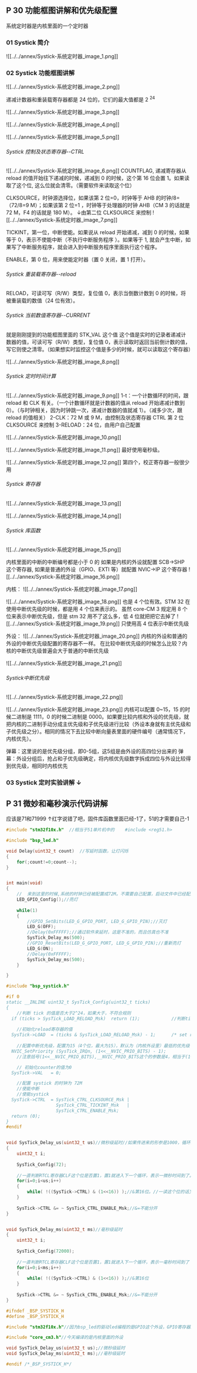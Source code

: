 
## P 30 功能框图讲解和优先级配置
系统定时器是内核里面的一个定时器
### 01 Systick 简介

![[../../annex/Systick-系统定时器_image_1.png]]

### 02 Systick 功能框图讲解

![[../../annex/Systick-系统定时器_image_2.png]]

递减计数器和重装载寄存器都是 24 位的，它们的最大值都是 2 <sup>24</sup>

![[../../annex/Systick-系统定时器_image_3.png]]

![[../../annex/Systick-系统定时器_image_4.png]]

![[../../annex/Systick-系统定时器_image_5.png]]


###### Systick 控制及状态寄存器--CTRL
![[../../annex/Systick-系统定时器_image_6.png]]
COUNTFLAG, 递减寄存器从 reload 的值开始往下递减的时候，递减到 0 的时候，这个第 16 位会置 1。如果读取了这个位, 这么位就会清零。（需要软件来读取这个位）

CLKSOURCE，时钟源选择位，如果该第 2 位=0，时钟等于 AHB 的时钟/8=（72/8=9 M）；如果该第 2 位=1 ，时钟等于处理器的时钟 AHB（CM 3 的话就是72 M，F4 的话就是 180 M）。
↓由第二位 CLKSOURCE 来控制
![[../../annex/Systick-系统定时器_image_7.png]]

TICKINT，第一位，中断使能。如果说从 reload 开始递减，减到 0 的时候，如果等于 0，表示不使能中断（不执行中断服务程序 ）。如果等于 1, 就会产生中断，如果写了中断服务程序，就会进入到中断服务程序里面执行这个程序。

ENABLE，第 0 位，用来使能定时器（置 0 关闭，置 1 打开）。

###### Systick 重装载寄存器--reload
RELOAD，可读可写（R/W）类型，复位值 0，表示当倒数计数到 0 的时候，将被重装载的数值（24 位有效）。

###### Systick 当前数值寄存器--CURRENT
就是刚刚提到的功能框图里面的 STK_VAL 这个值
这个值是实时的记录者递减计数器的值，可读可写（R/W）类型，复位值 0，表示读取时返回当前倒计数的值，写它则使之清零。（如果想实时监控这个值是多少的时候，就可以读取这个寄存器）



![[../../annex/Systick-系统定时器_image_8.png]]

###### Systick 定时时间计算
![[../../annex/Systick-系统定时器_image_9.png]]
1-t：一个计数循环的时间，跟 reload 和 CLK 有关。（一个计数循环就是计数器的值从 reload 开始递减计数到 0）。（与时钟相关，因为时钟跳一次，递减计数器的值就减 1）。（减多少次，跟 reload 的值相关）
2-CLK：72 M 或 9 M，由控制及状态寄存器 CTRL 第 2 位 CLKSOURCE 来控制
3-RELOAD：24 位，由用户自己配置

![[../../annex/Systick-系统定时器_image_10.png]]

![[../../annex/Systick-系统定时器_image_11.png]]
最好使用毫秒级。

![[../../annex/Systick-系统定时器_image_12.png]] 
第四个，校正寄存器一般很少用

###### Systick 寄存器
![[../../annex/Systick-系统定时器_image_13.png]]

![[../../annex/Systick-系统定时器_image_14.png]]

###### Systick 库函数
![[../../annex/Systick-系统定时器_image_15.png]]

内核里面的中断的中断编号都是小于 0 的
如果是内核的外设就配置 SCB->SHP 这个寄存器,
如果是普通的外设（GPIO、EXTI 等）就配置 NVIC->IP 这个寄存器
![[../../annex/Systick-系统定时器_image_16.png]]

内核：
![[../../annex/Systick-系统定时器_image_17.png]]

![[../../annex/Systick-系统定时器_image_18.png]]
也是 4 个位有效。STM 32 在使用中断优先级的时候，都是用 4 个位来表示的。
虽然 core-CM 3 规定用 8 个位来表示中断优先级，但是 stm 32 用不了这么多，低 4 位就把把它去掉了
![[../../annex/Systick-系统定时器_image_19.png]]
只使用高 4 位表示中断优先级

外设：
![[../../annex/Systick-系统定时器_image_20.png]]
内核的外设和普通的外设的中断优先级配置的寄存器不一样。
在比较中断优先级的时候怎么比较？内核的中断优先级普遍会大于普通的中断优先级

![[../../annex/Systick-系统定时器_image_21.png]]


###### Systick中断优先级
![[../../annex/Systick-系统定时器_image_22.png]]

![[../../annex/Systick-系统定时器_image_23.png]]
内核可以配置 0~15，15 的时候二进制是 1111，0 的时候二进制是 0000。如果要比较内核和外设的优先级，就把内核的二进制手动分成主优先级和子优先级进行比较（外设本身就有主优先级和子优先级之分）。相同的情况下去比较中断向量表里面的硬件编号（通常情况下，内核优先）。

弹幕：这里说的是优先级分组，即0-5组，这5组是由外设的高四位分出来的
弹幕：外设分组后，抢占和子优先级确定，将内核优先级数字拆成四位与外设比较得到优先级，相同时内核优先


### 03 Systick 定时实验讲解 ↓

## P 31 微妙和毫秒演示代码讲解

应该是71和71999
↑红字说错了吧，固件库函数里面已经-1了，51的才需要自己-1

```main.c
#include "stm32f10x.h"  //相当于51单片机中的    #include <reg51.h> 

#include "bsp_led.h"

void Delay(uint32_t count)	//写延时函数，让灯闪烁
{
	for(;count!=0;count--);
}	


int main(void)
{
    //  来到这里的时候,系统的时钟已经被配置成72M。不需要自己配置，启动文件中已经配置好了。
	LED_GPIO_Config();//亮灯
	
	while(1)
	{
		//GPIO_SetBits(LED_G_GPIO_PORT, LED_G_GPIO_PIN);//灭灯
		LED_G(OFF);
		//Delay(0xFFFFF);//通过软件来延时，这是不准的，而且仿真也不准
		SysTick_Delay_ms(500);
		//GPIO_ResetBits(LED_G_GPIO_PORT, LED_G_GPIO_PIN);//重新亮灯
		LED_G(ON);
		//Delay(0xFFFFF);
		SysTick_Delay_ms(500);
	}

}


```

```bsp_systick.c
#include "bsp_systick.h"

#if 0
static __INLINE uint32_t SysTick_Config(uint32_t ticks)
{ 
	//判断 tick 的值是否大于2^24，如果大于，不符合规则
  if (ticks > SysTick_LOAD_RELOAD_Msk)  return (1);            //判断ticks的值，这个值是要写到reload寄存器中的，如果不合规（大于2^24）就返回1
                                                    
	//初始化reload寄存器的值
  SysTick->LOAD  = (ticks & SysTick_LOAD_RELOAD_Msk) - 1;      /* set reload register */ //tick写到reload寄存器中
	
	//配置中断优先级，配置为15（4个位，最大为15），默认为（内核外设里）最低的优先级
  NVIC_SetPriority (SysTick_IRQn, (1<<__NVIC_PRIO_BITS) - 1);  	
	//注意括号(1<<__NVIC_PRIO_BITS),__NVIC_PRIO_BITS这个的参数是4，相当于(1<<4)即2^4，前面有兄弟说是要占用一周期所以要-1.

	// 初始化counter的值为0
  SysTick->VAL   = 0;    

	//配置 systick 的时钟为 72M
	//使能中断
	//使能systick
  SysTick->CTRL  = SysTick_CTRL_CLKSOURCE_Msk | 
                   SysTick_CTRL_TICKINT_Msk   | 
                   SysTick_CTRL_ENABLE_Msk;                    
  return (0);                                                  
}
#endif


void SysTick_Delay_us(uint32_t us)//微秒级延时//如果传进来的形参是1000，循环1000次1us就是1000us
{
	uint32_t i;
	
	SysTick_Config(72);
	
	//一直判断RTCL寄存器CLF这个位是否置1，置1就进入下一个循环，表示一微秒时间到了。这个for循坏就是计数n个us用的，计完n个微秒后跳出循环
	for(i=0;i<us;i++)
	{
		while( !((SysTick->CTRL) & (1<<16)) );//&第16位。//一读这个位的话又会清零，而且计数器的值又会从reload的值开始往下递减计数。一个循环就是1us
	}
	
	SysTick->CTRL &= ~ SysTick_CTRL_ENABLE_Msk;//&=不能分开
}


void SysTick_Delay_ms(uint32_t ms)//毫秒级延时
{
	uint32_t i;
	
	SysTick_Config(72000);
	
	//一直判断RTCL寄存器CLF这个位是否置1，置1就进入下一个循环，表示一毫秒时间到了
	for(i=0;i<ms;i++)
	{
		while( !((SysTick->CTRL) & (1<<16)) );//&第16位
	}
	
	SysTick->CTRL &= ~ SysTick_CTRL_ENABLE_Msk;//&=不能分开
}


```

```bsp_systick.h
#ifndef _BSP_SYSTICK_H
#define _BSP_SYSTICK_H

#include "stm32f10x.h"//因为bsp_led的驱动led编程的是GPIO这个外设，GPIO寄存器所有定义都在stm32f10x.h文件中

#include "core_cm3.h"//今天编译的是内核里面的外设

void SysTick_Delay_us(uint32_t us);//微秒级延时
void SysTick_Delay_ms(uint32_t ms);//毫秒级延时

#endif /*_BSP_SYSTICK_H*/



```


























